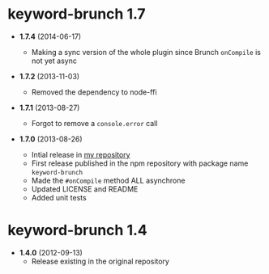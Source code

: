 # keyword-brunch 1.7
* __1.7.4__ (2014-06-17)
	* Making a sync version of the whole plugin since Brunch `onCompile` is not yet async

* __1.7.2__ (2013-11-03)
	* Removed the dependency to node-ffi

* __1.7.1__ (2013-08-27)
    * Forgot to remove a `console.error` call

* __1.7.0__ (2013-08-26)
    * Intial release in [my repository](https://github.com/huafu/keyword-brunch)
    * First release published in the npm repository with package name `keyword-brunch`
    * Made the `#onCompile` method ALL asynchrone
    * Updated LICENSE and README
    * Added unit tests

# keyword-brunch 1.4
* __1.4.0__ (2012-09-13)
    * Release existing in the original repository

